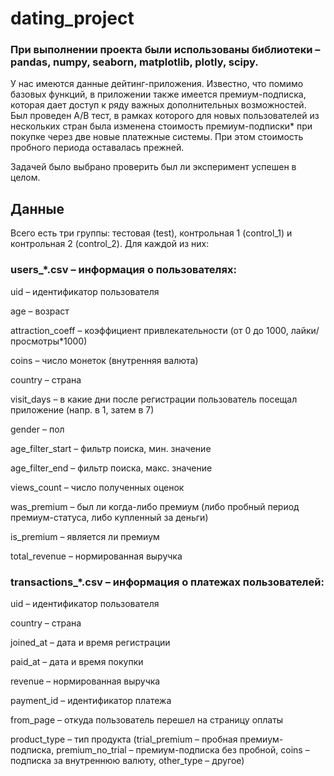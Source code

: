 # dating_project

### При  выполнении проекта были использованы библиотеки – pandas, numpy, seaborn, matplotlib, plotly, scipy.
У нас имеются данные дейтинг-приложения.
Известно, что помимо базовых функций, в приложении также имеется премиум-подписка, которая дает доступ к ряду важных дополнительных возможностей. Был проведен A/B тест, в рамках которого для новых пользователей из нескольких стран была изменена стоимость премиум-подписки* при покупке через две новые платежные системы. При этом стоимость пробного периода оставалась прежней.  

Задачей было выбрано проверить был ли эксперимент успешен в целом.

## Данные

Всего есть три группы: тестовая (test), контрольная 1 (control_1) и контрольная 2 (control_2). Для каждой из них:

### users_*.csv – информация о пользователях:

uid – идентификатор пользователя  

age – возраст  

attraction_coeff – коэффициент привлекательности (от 0 до 1000, лайки/просмотры*1000)  

coins – число монеток (внутренняя валюта)  

country – страна    

visit_days – в какие дни после регистрации пользователь посещал приложение (напр. в 1, затем в 7)  

gender – пол  

age_filter_start  – фильтр поиска, мин. значение   

age_filter_end  – фильтр поиска, макс. значение   

views_count – число полученных оценок   

was_premium – был ли когда-либо премиум (либо пробный период премиум-статуса, либо купленный за деньги)  

is_premium –  является ли премиум  

total_revenue – нормированная выручка  


### transactions_*.csv – информация о платежах пользователей:

uid – идентификатор пользователя  

country – страна  

joined_at – дата и время регистрации  

paid_at – дата и время покупки  

revenue – нормированная выручка  

payment_id – идентификатор платежа  

from_page – откуда пользователь перешел на страницу оплаты  

product_type – тип продукта (trial_premium – пробная премиум-подписка, premium_no_trial – премиум-подписка без пробной, coins – подписка за внутреннюю валюту, other_type – другое) 
